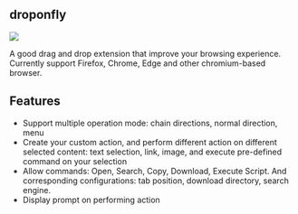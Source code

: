 

## droponfly

![](https://img.shields.io/github/license/harytfw/droponfly)

A good drag and drop extension that improve your browsing experience. Currently support Firefox, Chrome, Edge and other chromium-based browser.

## Features

- Support multiple operation mode: chain directions, normal direction, menu
- Create your custom action, and perform different action on different selected content: text selection, link, image, and execute pre-defined command on your selection
- Allow commands: Open, Search, Copy, Download, Execute Script. And corresponding configurations: tab position, download directory, search engine.
- Display prompt on performing action
